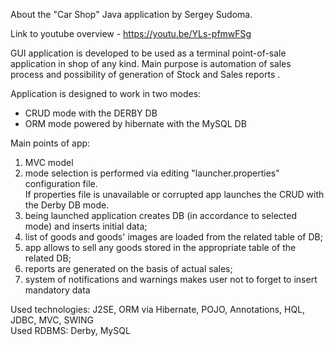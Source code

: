 About the "Car Shop" Java application by Sergey Sudoma.

Link to youtube overview - https://youtu.be/YLs-pfmwFSg

GUI application is developed to be used as a terminal point-of-sale application in shop of any kind.
Main purpose is automation of sales process and possibility of generation of Stock and Sales reports .

Application is designed to work in two modes:
- CRUD mode with the DERBY DB
- ORM mode powered by hibernate with the MySQL DB

Main points of app:  
1. MVC model  
2. mode selection is performed via editing "launcher.properties" configuration file.     
   If properties file is unavailable or corrupted app launches the CRUD with the Derby DB mode.  
3. being launched application creates DB (in accordance to selected mode) and inserts initial data;  
4. list of goods and goods' images are loaded from the related table of DB;  
5. app allows to sell any goods stored in the appropriate table of the related DB;  
6. reports are generated on the basis of actual sales;      
7. system of notifications and warnings makes user not to forget to insert mandatory data  

Used technologies: J2SE, ORM via Hibernate, POJO, Annotations, HQL, JDBC, MVC, SWING   
Used RDBMS: Derby, MySQL  
